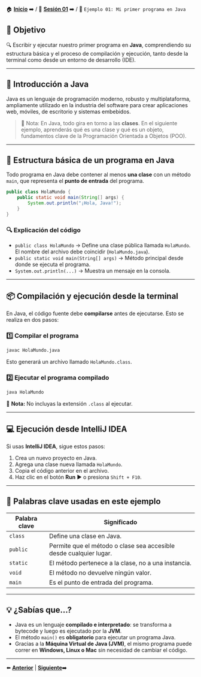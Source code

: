 🏠 [**Inicio**](../../Readme.md) ➡️ / 📖 [**Sesión 01**](../Readme.md) ➡️ / 📝 `Ejemplo 01: Mi primer programa en Java`

## 🎯 Objetivo

🔍 Escribir y ejecutar nuestro primer programa en **Java**, comprendiendo su estructura básica y el proceso de compilación y ejecución, tanto desde la terminal como desde un entorno de desarrollo (IDE).

---

## 📌 Introducción a Java

Java es un lenguaje de programación moderno, robusto y multiplataforma, ampliamente utilizado en la industria del software para crear aplicaciones web, móviles, de escritorio y sistemas embebidos.

> 📘 Nota: En Java, todo gira en torno a las **clases**. En el siguiente ejemplo, aprenderás qué es una clase y qué es un objeto, fundamentos clave de la Programación Orientada a Objetos (POO).

---

## 🧱 Estructura básica de un programa en Java

Todo programa en Java debe contener al menos **una clase** con un método `main`, que representa el **punto de entrada** del programa.

```java
public class HolaMundo {
    public static void main(String[] args) {
        System.out.println("¡Hola, Java!");
    }
}
```

### 🔍 Explicación del código
- `public class HolaMundo` → Define una clase pública llamada `HolaMundo`. El nombre del archivo debe coincidir (`HolaMundo.java`).
- `public static void main(String[] args)` → Método principal desde donde se ejecuta el programa.
- `System.out.println(...)` → Muestra un mensaje en la consola.

---

## 📦 Compilación y ejecución desde la terminal

En Java, el código fuente debe **compilarse** antes de ejecutarse. Esto se realiza en dos pasos:

### 1️⃣ Compilar el programa
```sh
javac HolaMundo.java
```
Esto generará un archivo llamado `HolaMundo.class`.

### 2️⃣ Ejecutar el programa compilado
```sh
java HolaMundo
```

📌 **Nota:** No incluyas la extensión `.class` al ejecutar.

---

## 💻 Ejecución desde IntelliJ IDEA

Si usas **IntelliJ IDEA**, sigue estos pasos:

1. Crea un nuevo proyecto en Java.
2. Agrega una clase nueva llamada `HolaMundo`.
3. Copia el código anterior en el archivo.
4. Haz clic en el botón **Run** ▶ o presiona `Shift + F10`.

---

## 🧾 Palabras clave usadas en este ejemplo

| Palabra clave | Significado |
|---------------|-------------|
| `class`       | Define una clase en Java. |
| `public`      | Permite que el método o clase sea accesible desde cualquier lugar. |
| `static`      | El método pertenece a la clase, no a una instancia. |
| `void`        | El método no devuelve ningún valor. |
| `main`        | Es el punto de entrada del programa. |

---

## 💡 ¿Sabías que...?

- Java es un lenguaje **compilado e interpretado**: se transforma a bytecode y luego es ejecutado por la **JVM**.
- El método `main()` es **obligatorio** para ejecutar un programa Java.
- Gracias a la **Máquina Virtual de Java (JVM)**, el mismo programa puede correr en **Windows, Linux o Mac** sin necesidad de cambiar el código.

---

⬅️ [**Anterior**](../Readme.md) | [**Siguiente**](../Ejemplo-02/Readme.md)➡️